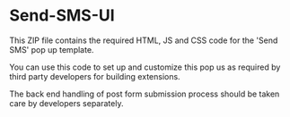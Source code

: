 # Send-SMS-UI

This ZIP file contains the required HTML, JS and CSS code for the 'Send SMS' pop up template.

You can use this code to set up and customize this pop us as required by third party developers for building extensions.

The back end handling of post form submission process should be taken care by developers separately.


